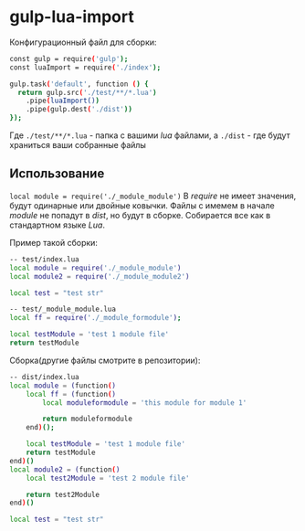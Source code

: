 # gulp-lua-import
Конфигурационный файл для сборки:
```sh
const gulp = require('gulp');
const luaImport = require('./index');

gulp.task('default', function () {
  return gulp.src('./test/**/*.lua')
    .pipe(luaImport())
    .pipe(gulp.dest('./dist'))
});
```
Где `./test/**/*.lua` - папка с вашими *lua* файлами, а `./dist` - где будут храниться ваши собранные файлы

##  Использование
`local module = require('./_module_module')`
В *require* не имеет значения, будут одинарные или двойные ковычки. Файлы с имемем в начале *_module_* не попадут в *dist*, но будут в сборке. Собирается все как в стандартном языке *Lua*.

Пример такой сборки:

```sh
-- test/index.lua
local module = require('./_module_module')
local module2 = require('./_module_module2')

local test = "test str"
```
```sh
-- test/_module_module.lua
local ff = require('./_module_formodule');

local testModule = 'test 1 module file'
return testModule
```

Сборка(другие файлы смотрите в репозитории):
```sh
-- dist/index.lua
local module = (function()
    local ff = (function()
        local moduleformodule = 'this module for module 1'

        return moduleformodule
    end)();

    local testModule = 'test 1 module file'
    return testModule
end)()
local module2 = (function()
    local test2Module = 'test 2 module file'

    return test2Module
end)()

local test = "test str"
```
